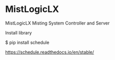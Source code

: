 # MistLogicLX
MistLogicLX Misting System Controller and Server


Install library

$ pip install schedule

https://schedule.readthedocs.io/en/stable/
